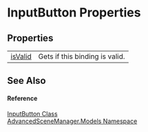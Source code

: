 # InputButton Properties




## Properties
<table>
<tr>
<td><a href="P_AdvancedSceneManager_Models_InputButton_isValid.md">isValid</a></td>
<td>Gets if this binding is valid.</td></tr>
</table>

## See Also


#### Reference
<a href="T_AdvancedSceneManager_Models_InputButton.md">InputButton Class</a>  
<a href="N_AdvancedSceneManager_Models.md">AdvancedSceneManager.Models Namespace</a>  
